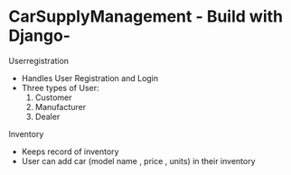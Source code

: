 # CarSupplyManagement - Build with Django-

Userregistration

- Handles User Registration and Login 
- Three types of User:
  1. Customer
  2. Manufacturer
  3. Dealer


Inventory

- Keeps record of inventory
- User can add car (model name , price , units) in their inventory
